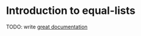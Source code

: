 # Introduction to equal-lists

TODO: write [great documentation](http://jacobian.org/writing/what-to-write/)
